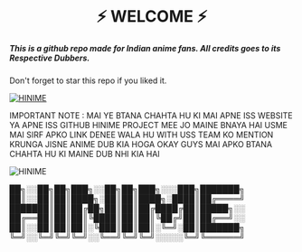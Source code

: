 
<h1 align="center">⚡ WELCOME ⚡</h1>






<h5>This is a github repo made for Indian anime fans. All credits goes to its Respective Dubbers.</h5>



Don't forget to star this repo if you liked it.


[![HINIME](https://telegra.ph/file/a29f4769d061f1665ed7e.jpg)](https://github.com/sidhu70/HINIME)




IMPORTANT NOTE : MAI YE BTANA CHAHTA HU KI MAI APNE ISS WEBSITE YA APNE ISS GITHUB HINIME PROJECT MEE JO MAINE BNAYA HAI USME MAI SIRF APKO LINK DENEE WALA HU WITH USS TEAM KO MENTION KRUNGA JISNE ANIME DUB KIA HOGA OKAY GUYS MAI APKO BTANA CHAHTA HU KI MAINE DUB NHI KIA HAI




![HINIME](https://telegra.ph/file/5f67f215a37ad1e13ca18.jpg)



██╗░░██╗██╗███╗░░██╗██╗███╗░░░███╗███████╗
██║░░██║██║████╗░██║██║████╗░████║██╔════╝
███████║██║██╔██╗██║██║██╔████╔██║█████╗░░
██╔══██║██║██║╚████║██║██║╚██╔╝██║██╔══╝░░
██║░░██║██║██║░╚███║██║██║░╚═╝░██║███████╗
╚═╝░░╚═╝╚═╝╚═╝░░╚══╝╚═╝╚═╝░░░░░╚═╝╚══════╝
